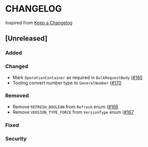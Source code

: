 # CHANGELOG

Inspired from [Keep a Changelog](https://keepachangelog.com/en/1.0.0/)

## [Unreleased]
### Added

### Changed
- Mark `OperationContainer` as required in `BulkRequestBody` ([#165](https://github.com/opensearch-project/opensearch-protobufs/pull/165)
- Tooling convert number type to `GeneralNumber` ([#170](https://github.com/opensearch-project/opensearch-protobufs/pull/170)
### Removed
- Remove `REFRESH_BOOLEAN` from `Refresh` enum ([#166](https://github.com/opensearch-project/opensearch-protobufs/pull/166)
- Remove `VERSION_TYPE_FORCE` from `VersionType` enum ([#167](https://github.com/opensearch-project/opensearch-protobufs/pull/167)

### Fixed

### Security
